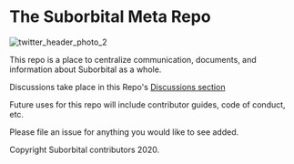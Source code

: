 # The Suborbital Meta Repo

![twitter_header_photo_2](https://user-images.githubusercontent.com/5942370/101560672-c1d5fd80-3991-11eb-8d0a-34c9d10cb770.png)

This repo is a place to centralize communication, documents, and information about Suborbital as a whole.

Discussions take place in this Repo's [Discussions section](https://github.com/suborbital/meta/discussions)

Future uses for this repo will include contributor guides, code of conduct, etc.

Please file an issue for anything you would like to see added.

Copyright Suborbital contributors 2020.